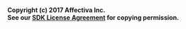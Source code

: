 #### Copyright (c) 2017 Affectiva Inc.<br/>See our [SDK License Agreement](http://developer.affectiva.com/sdklicense) for copying permission.
